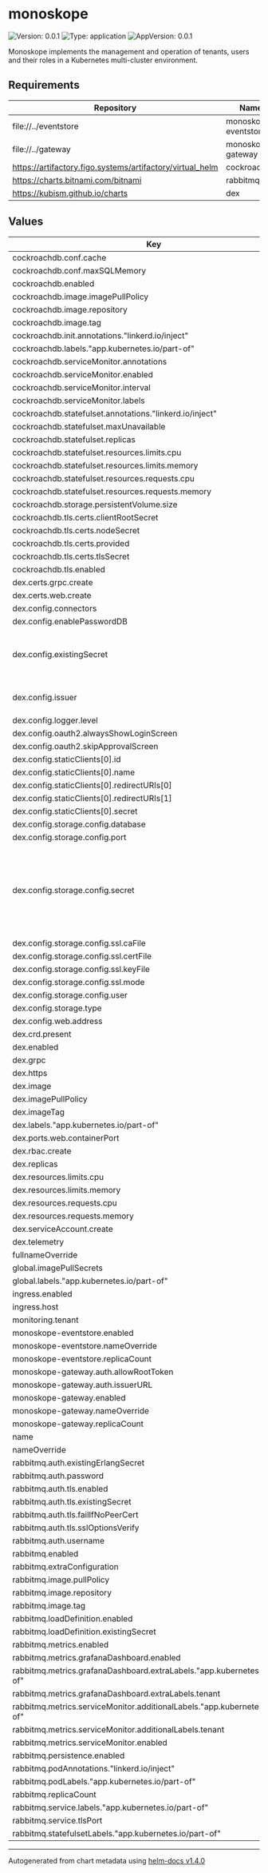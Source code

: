 # monoskope

![Version: 0.0.1](https://img.shields.io/badge/Version-0.0.1-informational?style=flat-square) ![Type: application](https://img.shields.io/badge/Type-application-informational?style=flat-square) ![AppVersion: 0.0.1](https://img.shields.io/badge/AppVersion-0.0.1-informational?style=flat-square)

Monoskope implements the management and operation of tenants, users and their roles in a Kubernetes multi-cluster environment.

## Requirements

| Repository | Name | Version |
|------------|------|---------|
| file://../eventstore | monoskope-eventstore |  |
| file://../gateway | monoskope-gateway |  |
| https://artifactory.figo.systems/artifactory/virtual_helm | cockroachdb | 5.0.2 |
| https://charts.bitnami.com/bitnami | rabbitmq | 8.5.2 |
| https://kubism.github.io/charts | dex | 1.0.18 |

## Values

| Key | Type | Default | Description |
|-----|------|---------|-------------|
| cockroachdb.conf.cache | string | `"25%"` |  |
| cockroachdb.conf.maxSQLMemory | string | `"25%"` |  |
| cockroachdb.enabled | bool | `true` |  |
| cockroachdb.image.imagePullPolicy | string | `"Always"` |  |
| cockroachdb.image.repository | string | `"gitlab.figo.systems/platform/dependency_proxy/containers/cockroachdb/cockroach"` |  |
| cockroachdb.image.tag | string | `"v20.2.2"` |  |
| cockroachdb.init.annotations."linkerd.io/inject" | string | `"disabled"` |  |
| cockroachdb.labels."app.kubernetes.io/part-of" | string | `"monoskope"` |  |
| cockroachdb.serviceMonitor.annotations | object | `{}` |  |
| cockroachdb.serviceMonitor.enabled | bool | `true` |  |
| cockroachdb.serviceMonitor.interval | string | `"30s"` |  |
| cockroachdb.serviceMonitor.labels | object | `{}` |  |
| cockroachdb.statefulset.annotations."linkerd.io/inject" | string | `"disabled"` |  |
| cockroachdb.statefulset.maxUnavailable | int | `1` |  |
| cockroachdb.statefulset.replicas | int | `3` |  |
| cockroachdb.statefulset.resources.limits.cpu | int | `1` |  |
| cockroachdb.statefulset.resources.limits.memory | string | `"2Gi"` |  |
| cockroachdb.statefulset.resources.requests.cpu | string | `"500m"` |  |
| cockroachdb.statefulset.resources.requests.memory | string | `"1Gi"` |  |
| cockroachdb.storage.persistentVolume.size | string | `"20Gi"` |  |
| cockroachdb.tls.certs.clientRootSecret | string | `"monoskope-crdb-root"` |  |
| cockroachdb.tls.certs.nodeSecret | string | `"monoskope-crdb-node"` |  |
| cockroachdb.tls.certs.provided | bool | `true` |  |
| cockroachdb.tls.certs.tlsSecret | bool | `true` |  |
| cockroachdb.tls.enabled | bool | `true` |  |
| dex.certs.grpc.create | bool | `false` |  |
| dex.certs.web.create | bool | `false` |  |
| dex.config.connectors | list | `[]` |  |
| dex.config.enablePasswordDB | bool | `false` |  |
| dex.config.existingSecret | string | `"monoskope-dex-config"` | Name of the secret containing the dex config |
| dex.config.issuer | string | `"https://monoskope.io/dex"` | Domain of the issuer (dex) |
| dex.config.logger.level | string | `"debug"` |  |
| dex.config.oauth2.alwaysShowLoginScreen | bool | `false` |  |
| dex.config.oauth2.skipApprovalScreen | bool | `true` |  |
| dex.config.staticClients[0].id | string | `"gateway"` |  |
| dex.config.staticClients[0].name | string | `"Monoskope Gateway"` |  |
| dex.config.staticClients[0].redirectURIs[0] | string | `"http://localhost:8000"` |  |
| dex.config.staticClients[0].redirectURIs[1] | string | `"http://localhost:18000"` |  |
| dex.config.staticClients[0].secret | string | `"{{ .gatewayAppSecret }}"` |  |
| dex.config.storage.config.database | string | `"dex_db"` |  |
| dex.config.storage.config.port | int | `26257` |  |
| dex.config.storage.config.secret | string | `"monoskope-crdb-client-dex"` | Secret containing the certificates to communicate with the storage backend |
| dex.config.storage.config.ssl.caFile | string | `"/etc/dex/certs/ca.crt"` |  |
| dex.config.storage.config.ssl.certFile | string | `"/etc/dex/certs/client.crt"` |  |
| dex.config.storage.config.ssl.keyFile | string | `"/etc/dex/certs/client.key"` |  |
| dex.config.storage.config.ssl.mode | string | `"verify-ca"` |  |
| dex.config.storage.config.user | string | `"dex"` |  |
| dex.config.storage.type | string | `"postgres"` |  |
| dex.config.web.address | string | `"0.0.0.0"` |  |
| dex.crd.present | bool | `true` |  |
| dex.enabled | bool | `false` |  |
| dex.grpc | bool | `false` |  |
| dex.https | bool | `false` |  |
| dex.image | string | `"ghcr.io/dexidp/dex"` |  |
| dex.imagePullPolicy | string | `"Always"` |  |
| dex.imageTag | string | `"v2.27.0"` |  |
| dex.labels."app.kubernetes.io/part-of" | string | `"monoskope"` |  |
| dex.ports.web.containerPort | int | `5556` |  |
| dex.rbac.create | bool | `false` |  |
| dex.replicas | int | `3` |  |
| dex.resources.limits.cpu | string | `"500m"` |  |
| dex.resources.limits.memory | string | `"100Mi"` |  |
| dex.resources.requests.cpu | string | `"100m"` |  |
| dex.resources.requests.memory | string | `"50Mi"` |  |
| dex.serviceAccount.create | bool | `false` |  |
| dex.telemetry | bool | `true` |  |
| fullnameOverride | string | `""` |  |
| global.imagePullSecrets | list | `[]` |  |
| global.labels."app.kubernetes.io/part-of" | string | `"monoskope"` |  |
| ingress.enabled | bool | `false` |  |
| ingress.host | string | `"monoskope.io"` |  |
| monitoring.tenant | string | `"finleap-cloud"` |  |
| monoskope-eventstore.enabled | bool | `true` |  |
| monoskope-eventstore.nameOverride | string | `"eventstore"` |  |
| monoskope-eventstore.replicaCount | int | `3` |  |
| monoskope-gateway.auth.allowRootToken | bool | `false` |  |
| monoskope-gateway.auth.issuerURL | string | `"https://monoskope.io/dex"` |  |
| monoskope-gateway.enabled | bool | `true` |  |
| monoskope-gateway.nameOverride | string | `"gateway"` |  |
| monoskope-gateway.replicaCount | int | `3` |  |
| name | string | `"monoskope"` |  |
| nameOverride | string | `""` |  |
| rabbitmq.auth.existingErlangSecret | string | `"monoskope-rabbitmq-erlang-cookie"` |  |
| rabbitmq.auth.password | string | `""` |  |
| rabbitmq.auth.tls.enabled | bool | `true` |  |
| rabbitmq.auth.tls.existingSecret | string | `"monoskope-rabbitmq-leaf"` |  |
| rabbitmq.auth.tls.failIfNoPeerCert | bool | `true` |  |
| rabbitmq.auth.tls.sslOptionsVerify | string | `"verify_peer"` |  |
| rabbitmq.auth.username | string | `"admin"` |  |
| rabbitmq.enabled | bool | `true` |  |
| rabbitmq.extraConfiguration | string | `"load_definitions = /app/rabbitmq-definitions.json"` |  |
| rabbitmq.image.pullPolicy | string | `"Always"` |  |
| rabbitmq.image.repository | string | `"gitlab.figo.systems/platform/dependency_proxy/containers/bitnami/rabbitmq"` |  |
| rabbitmq.image.tag | string | `"3.8.9"` |  |
| rabbitmq.loadDefinition.enabled | bool | `true` |  |
| rabbitmq.loadDefinition.existingSecret | string | `"monoskope-rabbitmq-load-definition"` |  |
| rabbitmq.metrics.enabled | bool | `true` |  |
| rabbitmq.metrics.grafanaDashboard.enabled | bool | `true` |  |
| rabbitmq.metrics.grafanaDashboard.extraLabels."app.kubernetes.io/part-of" | string | `"monoskope"` |  |
| rabbitmq.metrics.grafanaDashboard.extraLabels.tenant | string | `"finleap-cloud"` |  |
| rabbitmq.metrics.serviceMonitor.additionalLabels."app.kubernetes.io/part-of" | string | `"monoskope"` |  |
| rabbitmq.metrics.serviceMonitor.additionalLabels.tenant | string | `"finleap-cloud"` |  |
| rabbitmq.metrics.serviceMonitor.enabled | bool | `true` |  |
| rabbitmq.persistence.enabled | bool | `false` |  |
| rabbitmq.podAnnotations."linkerd.io/inject" | string | `"disabled"` |  |
| rabbitmq.podLabels."app.kubernetes.io/part-of" | string | `"monoskope"` |  |
| rabbitmq.replicaCount | int | `3` |  |
| rabbitmq.service.labels."app.kubernetes.io/part-of" | string | `"monoskope"` |  |
| rabbitmq.service.tlsPort | int | `5671` |  |
| rabbitmq.statefulsetLabels."app.kubernetes.io/part-of" | string | `"monoskope"` |  |

----------------------------------------------
Autogenerated from chart metadata using [helm-docs v1.4.0](https://github.com/norwoodj/helm-docs/releases/v1.4.0)
